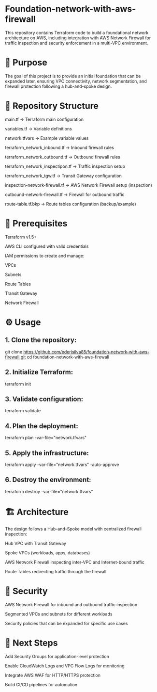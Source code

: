 # Foundation-network-with-aws-firewall

This repository contains Terraform code to build a foundational network architecture on AWS, including integration with AWS Network Firewall for traffic inspection and security enforcement in a multi-VPC environment.

# 📌 Purpose

The goal of this project is to provide an initial foundation that can be expanded later, ensuring VPC connectivity, network segmentation, and firewall protection following a hub-and-spoke design.

# 📂 Repository Structure

main.tf → Terraform main configuration

variables.tf → Variable definitions

network.tfvars → Example variable values

terraform_network_inbound.tf → Inbound firewall rules

terraform_network_outbound.tf → Outbound firewall rules

terraform_network_inspectipon.tf → Traffic inspection setup

terraform_network_tgw.tf → Transit Gateway configuration

inspection-network-firewall.tf → AWS Network Firewall setup (inspection)

outbound-network-firewall.tf → Firewall for outbound traffic

route-table.tf.bkp → Route tables configuration (backup/example)

# 🚀 Prerequisites

Terraform
 v1.5+

AWS CLI configured with valid credentials

IAM permissions to create and manage:

  VPCs
  
  Subnets
  
  Route Tables
  
  Transit Gateway
  
  Network Firewall

  # ⚙️ Usage

  ## 1. Clone the repository:

  git clone https://github.com/ederjsilva85/foundation-network-with-aws-firewall.git
cd foundation-network-with-aws-firewall

## 2. Initialize Terraform:

terraform init

## 3. Validate configuration:

terraform validate

## 4. Plan the deployment:

terraform plan -var-file="network.tfvars"

## 5. Apply the infrastructure:

terraform apply -var-file="network.tfvars" -auto-approve

## 6. Destroy the environment:

terraform destroy -var-file="network.tfvars"

# 🏗️ Architecture

The design follows a Hub-and-Spoke model with centralized firewall inspection:

Hub VPC with Transit Gateway

Spoke VPCs (workloads, apps, databases)

AWS Network Firewall inspecting inter-VPC and Internet-bound traffic

Route Tables redirecting traffic through the firewall


# 🔐 Security

AWS Network Firewall for inbound and outbound traffic inspection

Segmented VPCs and subnets for different workloads

Security policies that can be expanded for specific use cases

# 📘 Next Steps

Add Security Groups for application-level protection

Enable CloudWatch Logs and VPC Flow Logs for monitoring

Integrate AWS WAF for HTTP/HTTPS protection

Build CI/CD pipelines for automation








